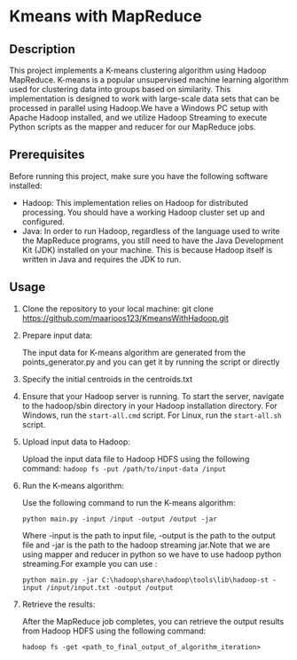 # Kmeans with MapReduce

## Description

This project implements a K-means clustering algorithm using Hadoop MapReduce. K-means is a popular unsupervised machine
learning algorithm used for clustering data into groups based on similarity. This implementation is designed to work
with large-scale data sets that can be processed in parallel using Hadoop.We have a Windows PC setup with Apache Hadoop installed,
and we utilize Hadoop Streaming to execute Python scripts as the mapper and reducer for our MapReduce jobs.

## Prerequisites

Before running this project, make sure you have the following software installed:

- Hadoop: This implementation relies on Hadoop for distributed processing. You should have a working Hadoop cluster set
  up and configured.
- Java:  In order to run Hadoop, regardless of the language used to write the MapReduce programs, you still need to have the Java Development Kit (JDK) installed on your machine. This is because Hadoop itself is written in Java and requires the JDK to run.

## Usage

1. Clone the repository to your local machine:
   git clone https://github.com/maarioos123/KmeansWithHadoop.git


2. Prepare input data:

   The input data for K-means algorithm are generated from the points_generator.py and you can get it by running the
   script or directly

3. Specify the initial centroids in the centroids.txt

4. Ensure that your Hadoop server is running. To start the server, navigate to the hadoop/sbin directory in your Hadoop installation directory. For Windows, run the `start-all.cmd` script. For Linux, run the `start-all.sh` script.

5. Upload input data to Hadoop:

   Upload the input data file to Hadoop HDFS using the following command:
   `hadoop fs -put /path/to/input-data /input`

6. Run the K-means algorithm:

    Use the following command to run the K-means algorithm:

    `python main.py -input /input -output /output -jar `

    Where -input is the path to input file, -output is the path to the output file
    and -jar is the path to the hadoop streaming jar.Note that we are using mapper and reducer in python so we have to use
    hadoop python streaming.For example you can use : 

    `python main.py -jar C:\hadoop\share\hadoop\tools\lib\hadoop-st -input /input/input.txt -output /output`

7. Retrieve the results:

    After the MapReduce job completes, you can retrieve the output results from Hadoop HDFS using the following command:
    
    `hadoop fs -get <path_to_final_output_of_algorithm_iteration>`
